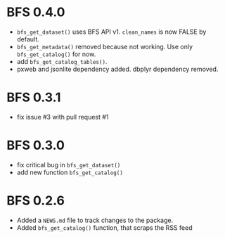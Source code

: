 # BFS 0.4.0

* `bfs_get_dataset()` uses BFS API v1. `clean_names` is now FALSE by default. 
* `bfs_get_metadata()` removed because not working. Use only `bfs_get_catalog()` for now.
* add `bfs_get_catalog_tables()`.
* pxweb and jsonlite dependency added. dbplyr dependency removed.

# BFS 0.3.1

* fix issue #3 with pull request #1

# BFS 0.3.0

* fix critical bug in `bfs_get_dataset()`
* add new function `bfs_get_catalog()`

# BFS 0.2.6

* Added a `NEWS.md` file to track changes to the package.
* Added `bfs_get_catalog()` function, that scraps the RSS feed
